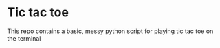 # Tic tac toe
This repo contains a basic, messy python script for playing
tic tac toe on the terminal
